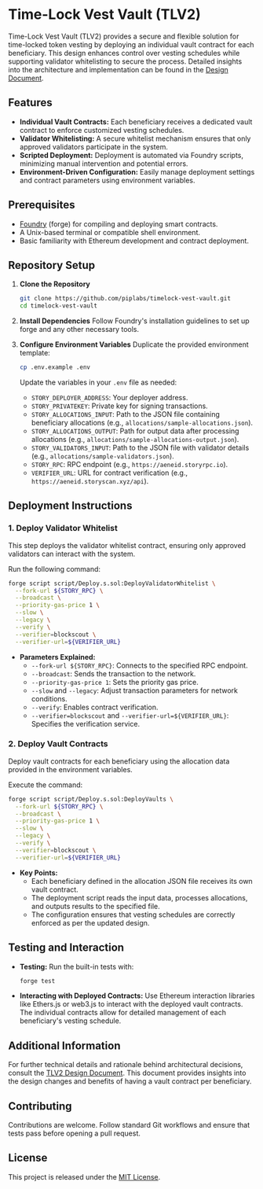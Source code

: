 # Time-Lock Vest Vault (TLV2)

Time-Lock Vest Vault (TLV2) provides a secure and flexible solution for time-locked token vesting by deploying an individual vault contract for each beneficiary. This design enhances control over vesting schedules while supporting validator whitelisting to secure the process. Detailed insights into the architecture and implementation can be found in the [Design Document](https://storyprotocol.notion.site/Time-Lock-Vest-Vault-TLV2-Design-Document-177051299a54805681bbe3072bfbc088).

## Features

- **Individual Vault Contracts:** Each beneficiary receives a dedicated vault contract to enforce customized vesting schedules.
- **Validator Whitelisting:** A secure whitelist mechanism ensures that only approved validators participate in the system.
- **Scripted Deployment:** Deployment is automated via Foundry scripts, minimizing manual intervention and potential errors.
- **Environment-Driven Configuration:** Easily manage deployment settings and contract parameters using environment variables.

## Prerequisites

- [Foundry](https://book.getfoundry.sh/) (forge) for compiling and deploying smart contracts.
- A Unix-based terminal or compatible shell environment.
- Basic familiarity with Ethereum development and contract deployment.

## Repository Setup

1. **Clone the Repository**

   ```bash
   git clone https://github.com/piplabs/timelock-vest-vault.git
   cd timelock-vest-vault
   ```

2. **Install Dependencies** Follow Foundry's installation guidelines to set up forge and any other necessary tools.

3. **Configure Environment Variables** Duplicate the provided environment template:

   ```bash
   cp .env.example .env
   ```

   Update the variables in your `.env` file as needed:

    - `STORY_DEPLOYER_ADDRESS`: Your deployer address.
    - `STORY_PRIVATEKEY`: Private key for signing transactions.
    - `STORY_ALLOCATIONS_INPUT`: Path to the JSON file containing beneficiary allocations (e.g., `allocations/sample-allocations.json`).
    - `STORY_ALLOCATIONS_OUTPUT`: Path for output data after processing allocations (e.g., `allocations/sample-allocations-output.json`).
    - `STORY_VALIDATORS_INPUT`: Path to the JSON file with validator details (e.g., `allocations/sample-validators.json`).
    - `STORY_RPC`: RPC endpoint (e.g., `https://aeneid.storyrpc.io`).
    - `VERIFIER_URL`: URL for contract verification (e.g., `https://aeneid.storyscan.xyz/api`).

## Deployment Instructions

### 1. Deploy Validator Whitelist

This step deploys the validator whitelist contract, ensuring only approved validators can interact with the system.

Run the following command:

```bash
forge script script/Deploy.s.sol:DeployValidatorWhitelist \
  --fork-url ${STORY_RPC} \
  --broadcast \
  --priority-gas-price 1 \
  --slow \
  --legacy \
  --verify \
  --verifier=blockscout \
  --verifier-url=${VERIFIER_URL}
```

- **Parameters Explained:**
    - `--fork-url ${STORY_RPC}`: Connects to the specified RPC endpoint.
    - `--broadcast`: Sends the transaction to the network.
    - `--priority-gas-price 1`: Sets the priority gas price.
    - `--slow` and `--legacy`: Adjust transaction parameters for network conditions.
    - `--verify`: Enables contract verification.
    - `--verifier=blockscout` and `--verifier-url=${VERIFIER_URL}`: Specifies the verification service.

### 2. Deploy Vault Contracts

Deploy vault contracts for each beneficiary using the allocation data provided in the environment variables.

Execute the command:

```bash
forge script script/Deploy.s.sol:DeployVaults \
  --fork-url ${STORY_RPC} \
  --broadcast \
  --priority-gas-price 1 \
  --slow \
  --legacy \
  --verify \
  --verifier=blockscout \
  --verifier-url=${VERIFIER_URL}
```

- **Key Points:**
    - Each beneficiary defined in the allocation JSON file receives its own vault contract.
    - The deployment script reads the input data, processes allocations, and outputs results to the specified file.
    - The configuration ensures that vesting schedules are correctly enforced as per the updated design.

## Testing and Interaction

- **Testing:** Run the built-in tests with:
  ```bash
  forge test
  ```
- **Interacting with Deployed Contracts:** Use Ethereum interaction libraries like Ethers.js or web3.js to interact with the deployed vault contracts. The individual contracts allow for detailed management of each beneficiary's vesting schedule.

## Additional Information

For further technical details and rationale behind architectural decisions, consult the [TLV2 Design Document](https://storyprotocol.notion.site/Time-Lock-Vest-Vault-TLV2-Design-Document-177051299a54805681bbe3072bfbc088). This document provides insights into the design changes and benefits of having a vault contract per beneficiary.

## Contributing

Contributions are welcome. Follow standard Git workflows and ensure that tests pass before opening a pull request.

## License

This project is released under the [MIT License](LICENSE).

